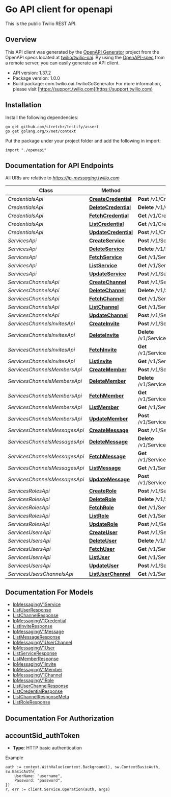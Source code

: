 # Go API client for openapi

This is the public Twilio REST API.

## Overview
This API client was generated by the [OpenAPI Generator](https://openapi-generator.tech) project from the OpenAPI specs located at [twilio/twilio-oai](https://github.com/twilio/twilio-oai/tree/main/spec).  By using the [OpenAPI-spec](https://www.openapis.org/) from a remote server, you can easily generate an API client.

- API version: 1.37.2
- Package version: 1.0.0
- Build package: com.twilio.oai.TwilioGoGenerator
For more information, please visit [https://support.twilio.com](https://support.twilio.com)

## Installation

Install the following dependencies:

```shell
go get github.com/stretchr/testify/assert
go get golang.org/x/net/context
```

Put the package under your project folder and add the following in import:

```golang
import "./openapi"
```

## Documentation for API Endpoints

All URIs are relative to *https://ip-messaging.twilio.com*

Class | Method | HTTP request | Description
------------ | ------------- | ------------- | -------------
*CredentialsApi* | [**CreateCredential**](docs/CredentialsApi.md#createcredential) | **Post** /v1/Credentials | 
*CredentialsApi* | [**DeleteCredential**](docs/CredentialsApi.md#deletecredential) | **Delete** /v1/Credentials/{Sid} | 
*CredentialsApi* | [**FetchCredential**](docs/CredentialsApi.md#fetchcredential) | **Get** /v1/Credentials/{Sid} | 
*CredentialsApi* | [**ListCredential**](docs/CredentialsApi.md#listcredential) | **Get** /v1/Credentials | 
*CredentialsApi* | [**UpdateCredential**](docs/CredentialsApi.md#updatecredential) | **Post** /v1/Credentials/{Sid} | 
*ServicesApi* | [**CreateService**](docs/ServicesApi.md#createservice) | **Post** /v1/Services | 
*ServicesApi* | [**DeleteService**](docs/ServicesApi.md#deleteservice) | **Delete** /v1/Services/{Sid} | 
*ServicesApi* | [**FetchService**](docs/ServicesApi.md#fetchservice) | **Get** /v1/Services/{Sid} | 
*ServicesApi* | [**ListService**](docs/ServicesApi.md#listservice) | **Get** /v1/Services | 
*ServicesApi* | [**UpdateService**](docs/ServicesApi.md#updateservice) | **Post** /v1/Services/{Sid} | 
*ServicesChannelsApi* | [**CreateChannel**](docs/ServicesChannelsApi.md#createchannel) | **Post** /v1/Services/{ServiceSid}/Channels | 
*ServicesChannelsApi* | [**DeleteChannel**](docs/ServicesChannelsApi.md#deletechannel) | **Delete** /v1/Services/{ServiceSid}/Channels/{Sid} | 
*ServicesChannelsApi* | [**FetchChannel**](docs/ServicesChannelsApi.md#fetchchannel) | **Get** /v1/Services/{ServiceSid}/Channels/{Sid} | 
*ServicesChannelsApi* | [**ListChannel**](docs/ServicesChannelsApi.md#listchannel) | **Get** /v1/Services/{ServiceSid}/Channels | 
*ServicesChannelsApi* | [**UpdateChannel**](docs/ServicesChannelsApi.md#updatechannel) | **Post** /v1/Services/{ServiceSid}/Channels/{Sid} | 
*ServicesChannelsInvitesApi* | [**CreateInvite**](docs/ServicesChannelsInvitesApi.md#createinvite) | **Post** /v1/Services/{ServiceSid}/Channels/{ChannelSid}/Invites | 
*ServicesChannelsInvitesApi* | [**DeleteInvite**](docs/ServicesChannelsInvitesApi.md#deleteinvite) | **Delete** /v1/Services/{ServiceSid}/Channels/{ChannelSid}/Invites/{Sid} | 
*ServicesChannelsInvitesApi* | [**FetchInvite**](docs/ServicesChannelsInvitesApi.md#fetchinvite) | **Get** /v1/Services/{ServiceSid}/Channels/{ChannelSid}/Invites/{Sid} | 
*ServicesChannelsInvitesApi* | [**ListInvite**](docs/ServicesChannelsInvitesApi.md#listinvite) | **Get** /v1/Services/{ServiceSid}/Channels/{ChannelSid}/Invites | 
*ServicesChannelsMembersApi* | [**CreateMember**](docs/ServicesChannelsMembersApi.md#createmember) | **Post** /v1/Services/{ServiceSid}/Channels/{ChannelSid}/Members | 
*ServicesChannelsMembersApi* | [**DeleteMember**](docs/ServicesChannelsMembersApi.md#deletemember) | **Delete** /v1/Services/{ServiceSid}/Channels/{ChannelSid}/Members/{Sid} | 
*ServicesChannelsMembersApi* | [**FetchMember**](docs/ServicesChannelsMembersApi.md#fetchmember) | **Get** /v1/Services/{ServiceSid}/Channels/{ChannelSid}/Members/{Sid} | 
*ServicesChannelsMembersApi* | [**ListMember**](docs/ServicesChannelsMembersApi.md#listmember) | **Get** /v1/Services/{ServiceSid}/Channels/{ChannelSid}/Members | 
*ServicesChannelsMembersApi* | [**UpdateMember**](docs/ServicesChannelsMembersApi.md#updatemember) | **Post** /v1/Services/{ServiceSid}/Channels/{ChannelSid}/Members/{Sid} | 
*ServicesChannelsMessagesApi* | [**CreateMessage**](docs/ServicesChannelsMessagesApi.md#createmessage) | **Post** /v1/Services/{ServiceSid}/Channels/{ChannelSid}/Messages | 
*ServicesChannelsMessagesApi* | [**DeleteMessage**](docs/ServicesChannelsMessagesApi.md#deletemessage) | **Delete** /v1/Services/{ServiceSid}/Channels/{ChannelSid}/Messages/{Sid} | 
*ServicesChannelsMessagesApi* | [**FetchMessage**](docs/ServicesChannelsMessagesApi.md#fetchmessage) | **Get** /v1/Services/{ServiceSid}/Channels/{ChannelSid}/Messages/{Sid} | 
*ServicesChannelsMessagesApi* | [**ListMessage**](docs/ServicesChannelsMessagesApi.md#listmessage) | **Get** /v1/Services/{ServiceSid}/Channels/{ChannelSid}/Messages | 
*ServicesChannelsMessagesApi* | [**UpdateMessage**](docs/ServicesChannelsMessagesApi.md#updatemessage) | **Post** /v1/Services/{ServiceSid}/Channels/{ChannelSid}/Messages/{Sid} | 
*ServicesRolesApi* | [**CreateRole**](docs/ServicesRolesApi.md#createrole) | **Post** /v1/Services/{ServiceSid}/Roles | 
*ServicesRolesApi* | [**DeleteRole**](docs/ServicesRolesApi.md#deleterole) | **Delete** /v1/Services/{ServiceSid}/Roles/{Sid} | 
*ServicesRolesApi* | [**FetchRole**](docs/ServicesRolesApi.md#fetchrole) | **Get** /v1/Services/{ServiceSid}/Roles/{Sid} | 
*ServicesRolesApi* | [**ListRole**](docs/ServicesRolesApi.md#listrole) | **Get** /v1/Services/{ServiceSid}/Roles | 
*ServicesRolesApi* | [**UpdateRole**](docs/ServicesRolesApi.md#updaterole) | **Post** /v1/Services/{ServiceSid}/Roles/{Sid} | 
*ServicesUsersApi* | [**CreateUser**](docs/ServicesUsersApi.md#createuser) | **Post** /v1/Services/{ServiceSid}/Users | 
*ServicesUsersApi* | [**DeleteUser**](docs/ServicesUsersApi.md#deleteuser) | **Delete** /v1/Services/{ServiceSid}/Users/{Sid} | 
*ServicesUsersApi* | [**FetchUser**](docs/ServicesUsersApi.md#fetchuser) | **Get** /v1/Services/{ServiceSid}/Users/{Sid} | 
*ServicesUsersApi* | [**ListUser**](docs/ServicesUsersApi.md#listuser) | **Get** /v1/Services/{ServiceSid}/Users | 
*ServicesUsersApi* | [**UpdateUser**](docs/ServicesUsersApi.md#updateuser) | **Post** /v1/Services/{ServiceSid}/Users/{Sid} | 
*ServicesUsersChannelsApi* | [**ListUserChannel**](docs/ServicesUsersChannelsApi.md#listuserchannel) | **Get** /v1/Services/{ServiceSid}/Users/{UserSid}/Channels | 


## Documentation For Models

 - [IpMessagingV1Service](docs/IpMessagingV1Service.md)
 - [ListUserResponse](docs/ListUserResponse.md)
 - [ListChannelResponse](docs/ListChannelResponse.md)
 - [IpMessagingV1Credential](docs/IpMessagingV1Credential.md)
 - [ListInviteResponse](docs/ListInviteResponse.md)
 - [IpMessagingV1Message](docs/IpMessagingV1Message.md)
 - [ListMessageResponse](docs/ListMessageResponse.md)
 - [IpMessagingV1UserChannel](docs/IpMessagingV1UserChannel.md)
 - [IpMessagingV1User](docs/IpMessagingV1User.md)
 - [ListServiceResponse](docs/ListServiceResponse.md)
 - [ListMemberResponse](docs/ListMemberResponse.md)
 - [IpMessagingV1Invite](docs/IpMessagingV1Invite.md)
 - [IpMessagingV1Member](docs/IpMessagingV1Member.md)
 - [IpMessagingV1Channel](docs/IpMessagingV1Channel.md)
 - [IpMessagingV1Role](docs/IpMessagingV1Role.md)
 - [ListUserChannelResponse](docs/ListUserChannelResponse.md)
 - [ListCredentialResponse](docs/ListCredentialResponse.md)
 - [ListChannelResponseMeta](docs/ListChannelResponseMeta.md)
 - [ListRoleResponse](docs/ListRoleResponse.md)


## Documentation For Authorization



## accountSid_authToken

- **Type**: HTTP basic authentication

Example

```golang
auth := context.WithValue(context.Background(), sw.ContextBasicAuth, sw.BasicAuth{
    UserName: "username",
    Password: "password",
})
r, err := client.Service.Operation(auth, args)
```

